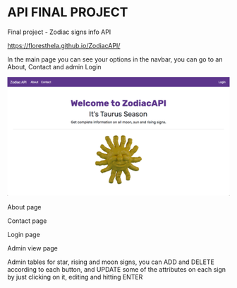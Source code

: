 # API FINAL PROJECT
Final project - Zodiac signs info API

https://floresthela.github.io/ZodiacAPI/


In the main page you can see your options in the navbar, you can go to an About, Contact and admin Login 

![Alt Text](readme/index.png)

About page

Contact page

Login page

Admin view page

Admin tables for star, rising and moon signs, you can ADD and DELETE according to each button, and UPDATE some of the attributes on each sign by just clicking on it, editing and hitting ENTER
